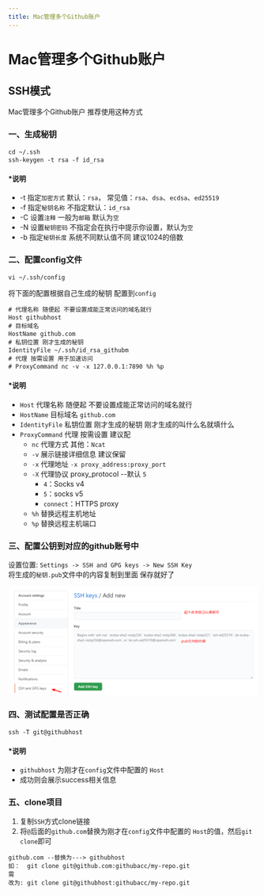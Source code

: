 ```yaml
---
title: Mac管理多个Github账户
---
```


# Mac管理多个Github账户

## SSH模式

Mac管理多个Github账户 推荐使用这种方式

### 一、生成秘钥

``` shell
cd ~/.ssh
ssh-keygen -t rsa -f id_rsa
```

#### *说明

- -t 指定`加密方式` 默认：`rsa`， 常见值：`rsa`、`dsa`、`ecdsa`、`ed25519`
- -f 指定`秘钥名称` 不指定默认：`id_rsa`
- -C 设置`注释` 一般为`邮箱` 默认为`空`
- -N 设置`秘钥密码` 不指定会在执行中提示你设置，默认为`空`
- -b 指定`秘钥长度` 系统不同默认值不同 建议1024的倍数

### 二、配置config文件

```shell
vi ~/.ssh/config
```

将下面的配置根据自己生成的秘钥 配置到`config`

```shell
# 代理名称 随便起 不要设置成能正常访问的域名就行
Host githubhost
# 目标域名
HostName github.com
# 私钥位置 刚才生成的秘钥
IdentityFile ~/.ssh/id_rsa_githubm
# 代理 按需设置 用于加速访问
# ProxyCommand nc -v -x 127.0.0.1:7890 %h %p
```

#### *说明

- `Host` 代理名称 随便起 不要设置成能正常访问的域名就行
- `HostName` 目标域名 `github.com`
- `IdentityFile` 私钥位置 刚才生成的秘钥 刚才生成的叫什么名就填什么
- `ProxyCommand` 代理 按需设置 建议配
  - `nc` 代理方式  其他：`Ncat`
  - `-v` 展示链接详细信息 建议保留
  - `-x` 代理地址 `-x proxy_address:proxy_port`
  - `-X` 代理协议 proxy_protocol  --默认 `5`
    - `4`：Socks v4
    - `5`：socks v5
    - `connect`：HTTPS proxy
  - `%h` 替换远程主机地址
  - `%p` 替换远程主机端口

### 三、配置公钥到对应的github账号中

设置位置: `Settings -> SSH and GPG keys -> New SSH Key`  
将生成的`秘钥.pub`文件中的内容复制到里面 保存就好了

![github-sshkey.png](github-sshkey.png)

### 四、测试配置是否正确

```shell
ssh -T git@githubhost
```

#### *说明

- `githubhost` 为刚才在`config`文件中配置的 `Host`
- 成功则会展示success相关信息

### 五、clone项目

1. 复制`SSH`方式clone链接
2. 将`@`后面的`github.com`替换为刚才在`config`文件中配置的 `Host`的值，然后`git clone`即可

```shell
github.com --替换为---> githubhost
如：  git clone git@github.com:githubacc/my-repo.git
需
改为: git clone git@githubhost:githubacc/my-repo.git
```

